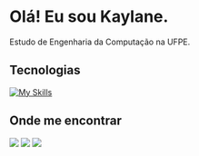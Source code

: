 # Olá! Eu sou Kaylane.
Estudo de Engenharia da Computação na UFPE.

## Tecnologias
[![My Skills](https://skillicons.dev/icons?i=c,cpp,cs,java,unity,python,git&theme=dark)](https://skillicons.dev)

## Onde me encontrar
<div>
  <a href="https://www.instagram.com/kaylanelira/" target="_blank"><img src="https://img.shields.io/badge/Instagram-E4405F?style=for-the-badge&logo=instagram&logoColor=white" target="_blank"></a>
  <a href="mailto:kaylaneglira@gmail.com"><img src="https://img.shields.io/badge/-Gmail-%23333?style=for-the-badge&logo=gmail&logoColor=white" target="_blank"></a>
  <a href="https://www.linkedin.com/in/kaylanelira/"><img src="https://img.shields.io/badge/LinkedIn-0077B5?style=for-the-badge&logo=linkedin&logoColor=white" target="_blank"></a>
</div>
